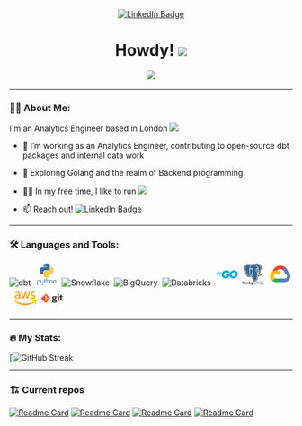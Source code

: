 <div id="header" align="center">
  
  
  <div id="badges">
    <a href="https://www.linkedin.com/in/emiel-verkade/">
    <img src="https://img.shields.io/badge/LinkedIn-blue?style=for-the-badge&logo=linkedin&logoColor=white" alt="LinkedIn Badge"/>
    </a>
  </div>

  <h1>
    Howdy!
    <img src="https://media.giphy.com/media/hvRJCLFzcasrR4ia7z/giphy.gif" width="30px"/>
  </h1>
</div>

<div align="center">
  <img src="https://media.giphy.com/media/SWoSkN6DxTszqIKEqv/giphy.gif" width="400"/>
</div>
<div id="body">
<div id="about me">
  
---
### 🧑‍💻 About Me:
I'm an Analytics Engineer based in London <img src="https://media.giphy.com/media/yqSmg1HER3tsUAzRiS/giphy.gif" height="20" />

  - 🚀 I’m working as an Analytics Engineer, contributing to open-source dbt packages and internal data work

- 🔷 Exploring Golang and the realm of Backend programming

- 🏃‍♂️ In my free time, I like to run <a href="https://www.strava.com/athletes/97392203"> <img src="https://img.shields.io/badge/strava-%23FC4C02.svg?&style=for-the-badge&logo=strava&logoColor=white" /> </a>

- 📫 Reach out! <a href="https://www.linkedin.com/in/emiel-verkade/">
    <img src="https://img.shields.io/badge/LinkedIn-blue?style=for-the-badge&logo=linkedin&logoColor=white" alt="LinkedIn Badge"/>
    </a>
  </div>
<div id="languages">

--- 
### 🛠️ Languages and Tools:
  
 <div id="tools">
  <img src="https://seeklogo.com/images/D/dbt-logo-500AB0BAA7-seeklogo.com.png" title="dbt" alt="dbt" width="40" height="40"/>&nbsp;
  <img src="https://github.com/devicons/devicon/blob/master/icons/python/python-original-wordmark.svg" title="Python" alt="Python" width="40" height="40"/>&nbsp;
  <img src="https://companieslogo.com/img/orig/SNOW-35164165.png?t=1634190631" title="Snowflake" alt="Snowflake" width="40" height="40"/>&nbsp;
  <img src="https://cdn.worldvectorlogo.com/logos/google-bigquery-logo-1.svg" title="BigQuery" alt="BigQuery" width="40" height="40"/>&nbsp;
  <img src="https://s3.us-east-1.amazonaws.com/accredible_temp_credential_images/16002836894132567677717491881160.png" title="Databricks" alt="Databricks" width="40" height="40"/>&nbsp;
  <img src="https://github.com/devicons/devicon/blob/master/icons/go/go-original-wordmark.svg" title="Go"  alt="Go" width="40" height="40"/>&nbsp;
  <img src="https://github.com/devicons/devicon/blob/master/icons/postgresql/postgresql-original-wordmark.svg" title="PostGreSQL"  alt="PostGreSQL" width="40" height="40"/>&nbsp;
  <img src="https://github.com/devicons/devicon/blob/master/icons/googlecloud/googlecloud-original.svg" title="GCP" alt="GCP" width="40" height="40"/>&nbsp;
  <img src="https://github.com/devicons/devicon/blob/master/icons/amazonwebservices/amazonwebservices-plain-wordmark.svg" title="AWS" alt="AWS" width="40" height="40"/>&nbsp;
  <img src="https://github.com/devicons/devicon/blob/master/icons/git/git-original-wordmark.svg" title="Git" **alt="Git" width="40" height="40"/>&nbsp;

</div>
<div id="stats">
  
---

### 🔥 My Stats:
[![GitHub Streak](https://github-readme-stats-beige-beta-69.vercel.app/api?username=emielver&show_icons=true&theme=dracula)


  </div>

<div id="latest projects">
  
 ---
 ### 🏗️ Current repos 
 [![Readme Card](https://github-readme-stats.vercel.app/api/pin/?username=snowplow&repo=dbt-snowplow-web)](https://github.com/snowplow/dbt-snowplow-web)
   [![Readme Card](https://github-readme-stats.vercel.app/api/pin/?username=snowplow&repo=dbt-snowplow-mobile)](https://github.com/snowplow/dbt-snowplow-mobile)
   [![Readme Card](https://github-readme-stats.vercel.app/api/pin/?username=snowplow&repo=dbt-snowplow-utils)](https://github.com/snowplow/dbt-snowplow-utils)
   [![Readme Card](https://github-readme-stats.vercel.app/api/pin/?username=snowplow&repo=dbt-snowplow-ecommerce)](https://github.com/snowplow/dbt-snowplow-ecommerce)

  
  
  </div>
  
</div>
<!--
**emielver/emielver** is a ✨ _special_ ✨ repository because its `README.md` (this file) appears on your GitHub profile.

Here are some ideas to get you started:

- 🔭 I’m currently working on ...
- 🌱 I’m currently learning ...
- 👯 I’m looking to collaborate on ...
- 🤔 I’m looking for help with ...
- 💬 Ask me about ...
- 📫 How to reach me: ...
- 😄 Pronouns: ...
- ⚡ Fun fact: ...
-->
